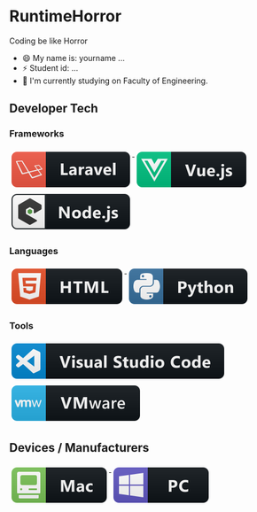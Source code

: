# RuntimeHorror
Coding be like Horror

- 😄 My name is: yourname ...
- ⚡ Student id: ...
- 🔭 I'm currently studying on Faculty of Engineering.

## Developer Tech

### Frameworks 
<p align="left">
<a href="#">
    <img src="svg/dev/frameworks/laravel.svg" alt="laravel" style="vertical-align:top; margin:6px 4px">
  </a>  

<a href="#">
    <img src="svg/dev/frameworks/vue.svg" alt="vue" style="vertical-align:top; margin:6px 4px">
  </a>  

<a href="#">
    <img src="svg/dev/frameworks/nodejs_larger.svg" alt="nodejs_larger" style="vertical-align:top; margin:6px 4px">
  </a> 

</p>

### Languages 
<p align="left">
<a href="#">
    <img src="svg/dev/languages/html.svg" alt="html" style="vertical-align:top; margin:6px 4px">
  </a> 

<a href="#">
    <img src="svg/dev/languages/python.svg" alt="python" style="vertical-align:top; margin:6px 4px">
  </a> 

</P>

### Tools 
<p align="left">
<a href="#">
    <img src="svg/dev/tools/visualstudio_code.svg" alt="visualstudio_code" style="vertical-align:top; margin:6px 4px">
  </a>

 <a href="#">
    <img src="svg/dev/tools/vmware.svg" alt="vmware" style="vertical-align:top; margin:6px 4px">
  </a> 

</P>

## Devices / Manufacturers
<p align="left">
<a href="#">
    <img src="svg/devices/mac.svg" alt="mac" style="vertical-align:top; margin:6px 4px">
  </a>

<a href="#">
    <img src="svg/devices/pc.svg" alt="pc" style="vertical-align:top; margin:6px 4px">
  </a>
</p>